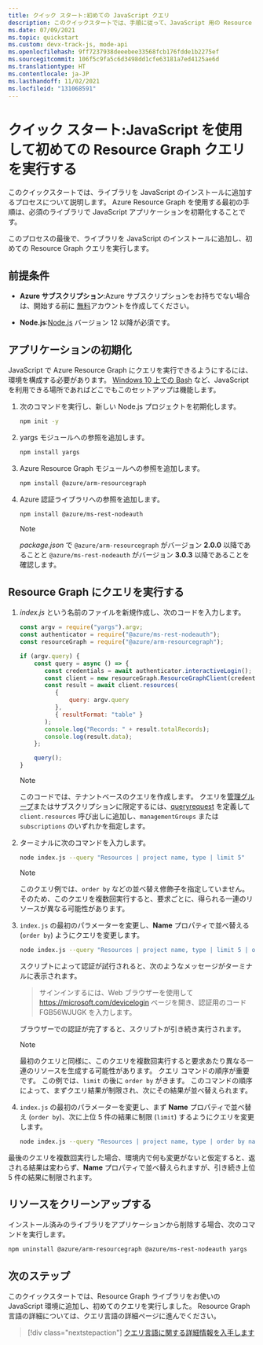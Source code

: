 ```yaml
---
title: クイック スタート:初めての JavaScript クエリ
description: このクイックスタートでは、手順に従って、JavaScript 用の Resource Graph ライブラリを有効にし、初めてのクエリを実行します。
ms.date: 07/09/2021
ms.topic: quickstart
ms.custom: devx-track-js, mode-api
ms.openlocfilehash: 9ff7237938deeebee33568fcb176fdde1b2275ef
ms.sourcegitcommit: 106f5c9fa5c6d3498dd1cfe63181a7ed4125ae6d
ms.translationtype: HT
ms.contentlocale: ja-JP
ms.lasthandoff: 11/02/2021
ms.locfileid: "131068591"
---
```

# <a name="quickstart-run-your-first-resource-graph-query-using-javascript"></a>クイック スタート:JavaScript を使用して初めての Resource Graph クエリを実行する

このクイックスタートでは、ライブラリを JavaScript のインストールに追加するプロセスについて説明します。 Azure Resource Graph を使用する最初の手順は、必須のライブラリで JavaScript アプリケーションを初期化することです。

このプロセスの最後で、ライブラリを JavaScript のインストールに追加し、初めての Resource Graph クエリを実行します。

## <a name="prerequisites"></a>前提条件

- **Azure サブスクリプション**:Azure サブスクリプションをお持ちでない場合は、開始する前に [無料](https://azure.microsoft.com/free/)アカウントを作成してください。

- **Node.js**:[Node.js](https://nodejs.org/) バージョン 12 以降が必須です。

## <a name="application-initialization"></a>アプリケーションの初期化

JavaScript で Azure Resource Graph にクエリを実行できるようにするには、環境を構成する必要があります。 [Windows 10 上での Bash](/windows/wsl/install-win10) など、JavaScript を利用できる場所であればどこでもこのセットアップは機能します。

1. 次のコマンドを実行し、新しい Node.js プロジェクトを初期化します。

   ```bash
   npm init -y
   ```

1. yargs モジュールへの参照を追加します。

   ```bash
   npm install yargs
   ```

1. Azure Resource Graph モジュールへの参照を追加します。

   ```bash
   npm install @azure/arm-resourcegraph
   ```

1. Azure 認証ライブラリへの参照を追加します。

   ```bash
   npm install @azure/ms-rest-nodeauth
   ```

   > [!NOTE]
   > _package.json_ で `@azure/arm-resourcegraph` がバージョン **2.0.0** 以降であることと `@azure/ms-rest-nodeauth` がバージョン **3.0.3** 以降であることを確認します。

## <a name="query-the-resource-graph"></a>Resource Graph にクエリを実行する

1. _index.js_ という名前のファイルを新規作成し、次のコードを入力します。

   ```javascript
   const argv = require("yargs").argv;
   const authenticator = require("@azure/ms-rest-nodeauth");
   const resourceGraph = require("@azure/arm-resourcegraph");

   if (argv.query) {
       const query = async () => {
          const credentials = await authenticator.interactiveLogin();
          const client = new resourceGraph.ResourceGraphClient(credentials);
          const result = await client.resources(
             {
                 query: argv.query
             },
             { resultFormat: "table" }
          );
          console.log("Records: " + result.totalRecords);
          console.log(result.data);
       };

       query();
   }
   ```

   > [!NOTE]
   > このコードでは、テナントベースのクエリを作成します。 クエリを[管理グループ](../management-groups/overview.md)またはサブスクリプションに限定するには、[queryrequest](/javascript/api/@azure/arm-resourcegraph/queryrequest) を定義して `client.resources` 呼び出しに追加し、`managementGroups` または `subscriptions` のいずれかを指定します。

1. ターミナルに次のコマンドを入力します。

   ```bash
   node index.js --query "Resources | project name, type | limit 5"
   ```

   > [!NOTE]
   > このクエリ例では、`order by` などの並べ替え修飾子を指定していません。そのため、このクエリを複数回実行すると、要求ごとに、得られる一連のリソースが異なる可能性があります。

1. `index.js` の最初のパラメーターを変更し、**Name** プロパティで並べ替える (`order by`) ようにクエリを変更します。

   ```bash
   node index.js --query "Resources | project name, type | limit 5 | order by name asc"
   ```

   スクリプトによって認証が試行されると、次のようなメッセージがターミナルに表示されます。

   > サインインするには、Web ブラウザーを使用して https://microsoft.com/devicelogin ページを開き、認証用のコード FGB56WJUGK を入力します。

   ブラウザーでの認証が完了すると、スクリプトが引き続き実行されます。

   > [!NOTE]
   > 最初のクエリと同様に、このクエリを複数回実行すると要求あたり異なる一連のリソースを生成する可能性があります。 クエリ コマンドの順序が重要です。 この例では、`limit` の後に `order by` がきます。 このコマンドの順序によって、まずクエリ結果が制限され、次にその結果が並べ替えられます。

1. `index.js` の最初のパラメーターを変更し、まず **Name** プロパティで並べ替え (`order by`)、次に上位 5 件の結果に制限 (`limit`) するようにクエリを変更します。

   ```bash
   node index.js --query "Resources | project name, type | order by name asc | limit 5"
   ```

最後のクエリを複数回実行した場合、環境内で何も変更がないと仮定すると、返される結果は変わらず、**Name** プロパティで並べ替えられますが、引き続き上位 5 件の結果に制限されます。

## <a name="clean-up-resources"></a>リソースをクリーンアップする

インストール済みのライブラリをアプリケーションから削除する場合、次のコマンドを実行します。

```bash
npm uninstall @azure/arm-resourcegraph @azure/ms-rest-nodeauth yargs
```

## <a name="next-steps"></a>次のステップ

このクイックスタートでは、Resource Graph ライブラリをお使いの JavaScript 環境に追加し、初めてのクエリを実行しました。 Resource Graph 言語の詳細については、クエリ言語の詳細ページに進んでください。

> [!div class="nextstepaction"]
> [クエリ言語に関する詳細情報を入手します](./concepts/query-language.md)
